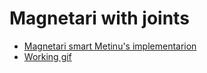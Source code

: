 # Magnetari with joints
  - [Magnetari smart Metinu's implementarion](https://i.gyazo.com/401238f6a1f969c66add5e49d092651c.png "My magnetari implementarion")
  - [Working gif](https://i.gyazo.com/9fff9ef2c65d1a4ea2b5da1ac8730009.mp4)
